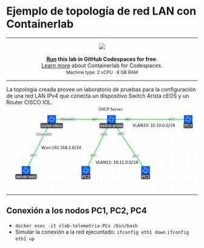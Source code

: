 # Ejemplo de topología de red LAN con Containerlab
---
<div align=center markdown>
<a href="https://codespaces.new/ernestosv73/taller-containerlab?quickstart=1">
<img src="https://gitlab.com/rdodin/pics/-/wikis/uploads/d78a6f9f6869b3ac3c286928dd52fa08/run_in_codespaces-v1.svg?sanitize=true" style="width:50%"/></a>

**[Run](https://codespaces.new/ernestosv73/taller-containerlab?quickstart=1) this lab in GitHub Codespaces for free**.  
[Learn more](https://containerlab.dev/manual/codespaces) about Containerlab for Codespaces.  
<small>Machine type: 2 vCPU · 8 GB RAM</small>
</div>

---
 La topología creada provee un laboratorio de pruebas para la configuración de una red LAN IPv4 que conecta un dispositivo Switch Arista cEOS y un Router CISCO IOL.
![Alt text](images/topo-lab-taller.png)

---
## Conexión a los nodos PC1, PC2, PC4
* `docker exec -it clab-telemetria-PCx /bin/bash`
* Simular la conexión a la red ejecuntado: `ifconfig eth1 down` `ifconfig eth1 up`
